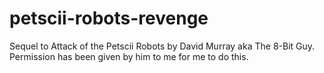 # petscii-robots-revenge
Sequel to Attack of the Petscii Robots by David Murray aka The 8-Bit Guy. Permission has been given by him to me for me to do this.
